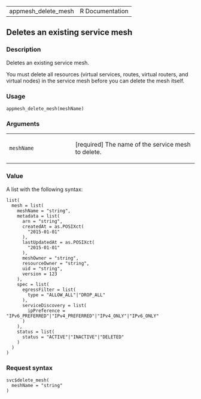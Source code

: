 <table style="width: 100%;">
<tbody>
<tr class="odd">
<td>appmesh_delete_mesh</td>
<td style="text-align: right;">R Documentation</td>
</tr>
</tbody>
</table>

## Deletes an existing service mesh

### Description

Deletes an existing service mesh.

You must delete all resources (virtual services, routes, virtual
routers, and virtual nodes) in the service mesh before you can delete
the mesh itself.

### Usage

    appmesh_delete_mesh(meshName)

### Arguments

<table>
<colgroup>
<col style="width: 35%" />
<col style="width: 65%" />
</colgroup>
<tbody>
<tr class="odd">
<td><code id="appmesh_delete_mesh_:_meshName">meshName</code></td>
<td><p>[required] The name of the service mesh to delete.</p></td>
</tr>
</tbody>
</table>

### Value

A list with the following syntax:

    list(
      mesh = list(
        meshName = "string",
        metadata = list(
          arn = "string",
          createdAt = as.POSIXct(
            "2015-01-01"
          ),
          lastUpdatedAt = as.POSIXct(
            "2015-01-01"
          ),
          meshOwner = "string",
          resourceOwner = "string",
          uid = "string",
          version = 123
        ),
        spec = list(
          egressFilter = list(
            type = "ALLOW_ALL"|"DROP_ALL"
          ),
          serviceDiscovery = list(
            ipPreference = "IPv6_PREFERRED"|"IPv4_PREFERRED"|"IPv4_ONLY"|"IPv6_ONLY"
          )
        ),
        status = list(
          status = "ACTIVE"|"INACTIVE"|"DELETED"
        )
      )
    )

### Request syntax

    svc$delete_mesh(
      meshName = "string"
    )
